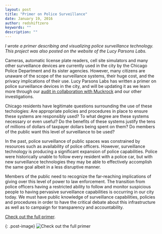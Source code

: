 ```yaml
---
layout: post
title: "Primer on Police Surveillance"
date: January 19, 2016
author: redshiftzero 
keywords: ""
description: ""
---
```


*I wrote a primer describing and visualizing police surveillance technology. This project was also posted on the website of the Lucy Parsons Labs.*

Cameras, automatic license plate readers, cell site simulators and many other surveillance devices are currently used in the city by the Chicago Police Department and its sister agencies. However, many citizens are unaware of the scope of the surveillance systems, their huge cost, and the privacy implications of their use. Lucy Parsons Labs has written a primer on police surveillance devices in the city, and will be updating it as we learn more through our [audit in collaboration with Muckrock](https://www.muckrock.com/project/opening-the-chicago-surveillance-fund-25/) and our other investigations. 

Chicago residents have legitimate questions surrounding the use of these techologies: Are appropriate policies and procedures in place to ensure these systems are responsibly used? To what degree are these systems necessary or even useful? Do the benefits of these systems justify the tens of millions of dollars of taxpayer dollars being spent on them? Do members of the public want this level of surveillance to be used?

In the past, police surveillance of public spaces was constrained by resources such as availability of police officers. However, surveillance technology is producing a significant expansion of police capabilities. Police were historically unable to follow every resident with a police car, but with new surveillance technologies they may be able to effectively accomplish the same goal albeit in a less disruptive manner.

Members of the public need to recognize the far-reaching implications of giving over this level of power to law enforcement. The transition from police officers having a restricted ability to follow and monitor suspicious people to having pervasive surveillance capabilities is occurring in our city today. We must have public knowledge of surveillance capabilities, policies and procedures in order to have the critical debate about this infrastructure as well as to campaign for transparency and accountability.

[Check out the full primer](https://redshiftzero.github.io/policesurveillance).

{: .post-image}
![Check out the full primer](https://redshiftzero.github.io/assets/primer/police_surv.png)
